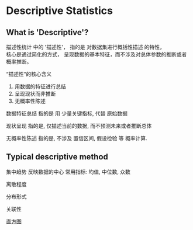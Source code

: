 
# Descriptive Statistics

## What is 'Descriptive'?
<!-- 何为描述性 -->
描述性统计 中的 '描述性'， 指的是 对数据集进行概括性描述 的特性，\
核心是通过简化的方式， 呈现数据的基本特征，而不涉及对总体参数的推断或者概率推断。

“描述性”的核心含义
1. 用数据的特征进行总结
2. 呈现现状而非推断
3. 无概率性陈述

数据特征总结 指的是 用 少量关键指标, 代替 原始数据

现状呈现 指的是, 仅描述当前的数据, 而不预测未来或者推断总体

无概率性陈述 指的是, 不涉及 置信区间, 假设检验 等 概率计算.

## Typical descriptive method
<!-- 典型描述性方法 -->
集中趋势
    反映数据的中心
    常用指标: 均值, 中位数, 众数

离散程度

分布形式

关联性


[直方图](./histogram.ipynb)
